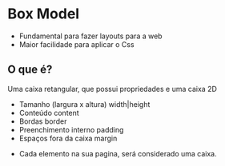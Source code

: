 # Box Model
- Fundamental para fazer layouts para a web
- Maior facilidade para aplicar o Css

## O que é?
Uma caixa retangular, que possui propriedades e uma caixa 2D

- Tamanho (largura x altura)    width|height
- Conteúdo                      content
- Bordas                        border  
- Preenchimento interno         padding
- Espaços fora da caixa         margin

* Cada elemento na sua pagina, será considerado uma caixa. 
